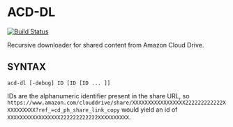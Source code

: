 # ACD-DL

[![Build Status](https://secure.travis-ci.org/jbuchbinder/acd-dl.png)](http://travis-ci.org/jbuchbinder/acd-dl)

Recursive downloader for shared content from Amazon Cloud Drive.

## SYNTAX

```
acd-dl [-debug] ID [ID [ID ... ]]
```

IDs are the alphanumeric identifier present in the share URL, so ``https://www.amazon.com/clouddrive/share/XXXXXXXXXXXXXXXXX222222222222XXXXXXXXXX?ref_=cd_ph_share_link_copy`` would yield an id of ``XXXXXXXXXXXXXXXXX222222222222XXXXXXXXXX``.

